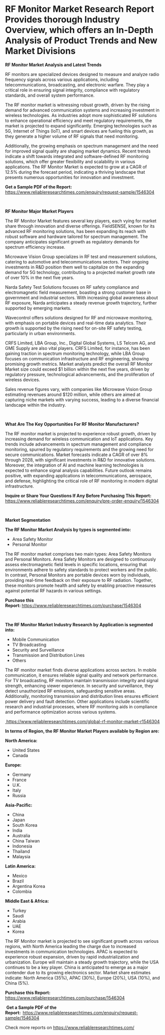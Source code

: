 <p><h1>RF Monitor Market Research Report Provides thorough Industry Overview, which offers an In-Depth Analysis of Product Trends and New Market Divisions</h1></p><p><strong>RF Monitor Market Analysis and Latest Trends</strong></p>
<p><p>RF monitors are specialized devices designed to measure and analyze radio frequency signals across various applications, including telecommunications, broadcasting, and electronic warfare. They play a critical role in ensuring signal integrity, compliance with regulatory standards, and overall system performance.</p><p>The RF monitor market is witnessing robust growth, driven by the rising demand for advanced communication systems and increasing investment in wireless technologies. As industries adopt more sophisticated RF solutions to enhance operational efficiency and meet regulatory requirements, the market is projected to expand significantly. Emerging technologies such as 5G, Internet of Things (IoT), and smart devices are fueling this growth, as they generate a higher volume of RF signals that need monitoring.</p><p>Additionally, the growing emphasis on spectrum management and the need for improved signal quality are shaping market dynamics. Recent trends indicate a shift towards integrated and software-defined RF monitoring solutions, which offer greater flexibility and scalability in various applications. The RF Monitor Market is expected to grow at a CAGR of 12.5% during the forecast period, indicating a thriving landscape that presents numerous opportunities for innovation and investment.</p></p>
<p><strong>Get a Sample PDF of the Report:&nbsp;</strong> <a href="https://www.reliableresearchtimes.com/enquiry/request-sample/1546304?utm_campaign=2308&utm_medium=2&utm_source=Github&utm_content=ia&utm_term=17022025&utm_id=rf-monitor">https://www.reliableresearchtimes.com/enquiry/request-sample/1546304</a></p>
<p>&nbsp;</p>
<p><strong>RF Monitor Major Market Players</strong></p>
<p><p>The RF Monitor Market features several key players, each vying for market share through innovation and diverse offerings. FieldSENSE, known for its advanced RF monitoring solutions, has been expanding its reach with robust software and hardware tailored for spectrum management. The company anticipates significant growth as regulatory demands for spectrum efficiency increase.</p><p>Microwave Vision Group specializes in RF test and measurement solutions, catering to automotive and telecommunications sectors. Their ongoing investments in R&D position them well to capitalize on the expanding demand for 5G technology, contributing to a projected market growth rate of over 10% in the next five years.</p><p>Narda Safety Test Solutions focuses on RF safety compliance and electromagnetic field measurement, boasting a strong customer base in government and industrial sectors. With increasing global awareness about RF exposure, Narda anticipates a steady revenue growth trajectory, further supported by emerging markets.</p><p>Wavecontrol offers solutions designed for RF and microwave monitoring, with emphasis on portable devices and real-time data analytics. Their growth is supported by the rising need for on-site RF safety testing, particularly in urban environments.</p><p>CRFS Limited, LBA Group, Inc., Digital Global Systems, LS Telcom AG, and GME Supply are also vital players. CRFS Limited, for instance, has been gaining traction in spectrum monitoring technology, while LBA Group focuses on communication infrastructure and RF engineering, showing promising growth metrics. Market analysts predict the overall RF Monitor Market size could exceed $1 billion within the next five years, driven by regulatory pressure, technological advancements, and the proliferation of wireless devices.</p><p>Sales revenue figures vary, with companies like Microwave Vision Group estimating revenues around $120 million, while others are aimed at capturing niche markets with varying success, leading to a diverse financial landscape within the industry.</p></p>
<p>&nbsp;</p>
<p><strong>What Are The Key Opportunities For RF Monitor Manufacturers?</strong></p>
<p><p>The RF monitor market is projected to experience robust growth, driven by increasing demand for wireless communication and IoT applications. Key trends include advancements in spectrum management and compliance monitoring, spurred by regulatory requirements and the growing need for secure communications. Market forecasts indicate a CAGR of over 8% through 2028, with significant investments in R&D for innovative solutions. Moreover, the integration of AI and machine learning technologies is expected to enhance signal analysis capabilities. Future outlook remains positive, with expanding applications in telecommunications, aerospace, and defense, highlighting the critical role of RF monitoring in modern digital infrastructure.</p></p>
<p><strong>Inquire or Share Your Questions If Any Before Purchasing This Report:</strong> <a href="https://www.reliableresearchtimes.com/enquiry/pre-order-enquiry/1546304?utm_campaign=2308&utm_medium=2&utm_source=Github&utm_content=ia&utm_term=17022025&utm_id=rf-monitor">https://www.reliableresearchtimes.com/enquiry/pre-order-enquiry/1546304</a></p>
<p>&nbsp;</p>
<p><strong>Market Segmentation</strong></p>
<p><strong>The RF Monitor Market Analysis by types is segmented into:</strong></p>
<p><ul><li>Area Safety Monitor</li><li>Personal Monitor</li></ul></p>
<p><p>The RF monitor market comprises two main types: Area Safety Monitors and Personal Monitors. Area Safety Monitors are designed to continuously assess electromagnetic field levels in specific locations, ensuring that environments adhere to safety standards to protect workers and the public. In contrast, Personal Monitors are portable devices worn by individuals, providing real-time feedback on their exposure to RF radiation. Together, these monitors promote health and safety by enabling proactive measures against potential RF hazards in various settings.</p></p>
<p><strong>Purchase this Report:&nbsp;</strong><a href="https://www.reliableresearchtimes.com/purchase/1546304?utm_campaign=2308&utm_medium=2&utm_source=Github&utm_content=ia&utm_term=17022025&utm_id=rf-monitor">https://www.reliableresearchtimes.com/purchase/1546304</a></p>
<p>&nbsp;</p>
<p><strong>The RF Monitor Market Industry Research by Application is segmented into:</strong></p>
<p><ul><li>Mobile Communication</li><li>TV Broadcasting</li><li>Security and Surveillance</li><li>Transmission and Distribution Lines</li><li>Others</li></ul></p>
<p><p>The RF monitor market finds diverse applications across sectors. In mobile communication, it ensures reliable signal quality and network performance. For TV broadcasting, RF monitors maintain transmission integrity and signal strength, enhancing viewer experience. In security and surveillance, they detect unauthorized RF emissions, safeguarding sensitive areas. Additionally, monitoring transmission and distribution lines ensures efficient power delivery and fault detection. Other applications include scientific research and industrial processes, where RF monitoring aids in compliance and performance optimization across various systems.</p></p>
<p><a href="https://www.reliableresearchtimes.com/global-rf-monitor-market-r1546304?utm_campaign=2308&utm_medium=2&utm_source=Github&utm_content=ia&utm_term=17022025&utm_id=rf-monitor">&nbsp;https://www.reliableresearchtimes.com/global-rf-monitor-market-r1546304</a></p>
<p><strong>In terms of Region, the RF Monitor Market Players available by Region are:</strong></p>
<p>
    <p> <strong> North America: </strong>
        <ul>
            <li>United States</li>
            <li>Canada</li>
        </ul>
        </p> 
    <p> <strong> Europe: </strong>
        <ul>
            <li>Germany</li>
            <li>France</li>
            <li>U.K.</li>
            <li>Italy</li>
            <li>Russia</li>
        </ul>
        </p> 
    <p> <strong> Asia-Pacific: </strong>
        <ul>
            <li>China</li>
            <li>Japan</li>
            <li>South Korea</li>
            <li>India</li>
            <li>Australia</li>
            <li>China Taiwan</li>
            <li>Indonesia</li>
            <li>Thailand</li>
            <li>Malaysia</li>
        </ul>
        </p> 
    <p> <strong> Latin America: </strong>
        <ul>
            <li>Mexico</li>
            <li>Brazil</li>
            <li>Argentina Korea</li>
            <li>Colombia</li>
        </ul>
        </p> 
    <p> <strong> Middle East & Africa: </strong>
        <ul>
            <li>Turkey</li>
            <li>Saudi</li>
            <li>Arabia</li>
            <li>UAE</li>
            <li>Korea</li>
        </ul>
    </p>
    </p>
<p><p>The RF Monitor market is projected to see significant growth across various regions, with North America leading the charge due to increased investments in communication technologies. APAC is expected to experience robust expansion, driven by rapid industrialization and urbanization. Europe will maintain a steady growth trajectory, while the USA continues to be a key player. China is anticipated to emerge as a major contender due to its growing electronics sector. Market share estimates indicate: North America (35%), APAC (30%), Europe (20%), USA (10%), and China (5%).</p></p>
<p><strong>Purchase this Report: </strong><a href="https://www.reliableresearchtimes.com/purchase/1546304?utm_campaign=2308&utm_medium=2&utm_source=Github&utm_content=ia&utm_term=17022025&utm_id=rf-monitor">https://www.reliableresearchtimes.com/purchase/1546304</a></p>
<p>&nbsp;<strong>Get a Sample PDF of the Report:&nbsp;&nbsp;</strong><a href="https://www.reliableresearchtimes.com/enquiry/request-sample/1546304?utm_campaign=2308&utm_medium=2&utm_source=Github&utm_content=ia&utm_term=17022025&utm_id=rf-monitor">https://www.reliableresearchtimes.com/enquiry/request-sample/1546304</a></p>
<p><strong></strong></p>
<p>Check more reports on <a href="https://www.reliableresearchtimes.com/?utm_campaign=2308&utm_medium=2&utm_source=Github&utm_content=ia&utm_term=17022025&utm_id=rf-monitor">https://www.reliableresearchtimes.com/</a></p>